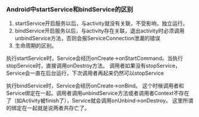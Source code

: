 ### Android中startService和bindService的区别

1. startService开启服务以后，与activity就没有关联，不受影响，独立运行。
2. bindService开启服务以后，与activity存在关联，退出activity时必须调用unbindService方法，否则会报ServiceConnection泄漏的错误
3. 生命周期的区别。

执行startService时，Service会经历onCreate->onStartCommand。当执行stopService时，直接调用onDestroy方法。
调用者如果没有stopService，Service会一直在后台运行，下次调用者再起来仍然可以stopService

执行bindService时，Service会经历onCreate->onBind。
这个时候调用者和Service绑定在一起。调用者调用unbindService方法或者调用者Context不存在了（如Activity被finish了），Service就会调用onUnbind->onDestroy。
这里所谓的绑定在一起就是说两者共存亡了。
